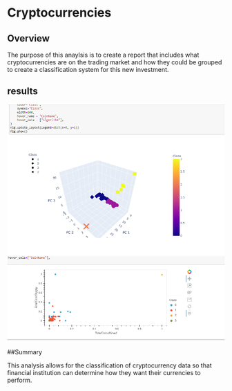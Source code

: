 # Cryptocurrencies
## Overview

The purpose of this anaylsis is to create a report that includes what cryptocurrencies are on the trading market and how they could be grouped to create a classification system for this new investment.

## results
![figs](https://github.com/summerginger/Cryptocurrencies/blob/main/pics/figshow.png)
![totalcoinsmined](https://github.com/summerginger/Cryptocurrencies/blob/main/pics/totalcoinsmined.png)

##Summary

This analysis allows for the classification of cryptocurrency data so that financial institution can determine how they want their currencies to perform.
